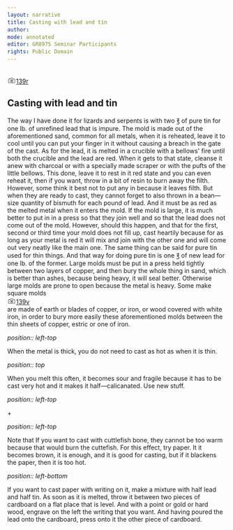 ```yaml
---
layout: narrative
title: Casting with lead and tin
author:
mode: annotated
editor: GR8975 Seminar Participants
rights: Public Domain
---
```


 <br/><a href="http://gallica.bnf.fr/ark:/12148/btv1b10500001g/f283.image"><img src="../assets/photo-icon.png" alt="folio images" style="display:inline-block; margin-bottom:-3px;">139r</a><br/> 
## Casting with lead and tin

  
  The way I have done it  for lizards and serpents is with two ℥ of pure tin for one lb. of unrefined lead that is impure. The mold is made out of the aforementioned sand, common for all metals, when it is reheated, leave it to cool until you can put your finger in it without causing a breach in the gate of the cast. As for the lead, it is melted in a crucible with a bellows' fire until both the crucible and the lead are red. When it gets to that state, cleanse it anew with charcoal or with a specially made scraper or with the pufts of the little bellows. This done, leave it to rest in it red state and you can even reheat it, then if you want, throw in a bit of resin to burn away the filth. However, some think it best not to put any in because it leaves filth. But when they are ready to cast, they cannot forget to also thrown in a bean—size quantity of bismuth for each pound of lead. And it must be as red as the melted metal when it enters the mold. If the mold is large, it is much better to put in in a press so that they join well and so that the lead does not come out of the mold. However, should this happen, and that for the first, second or third time your mold does not fill up, cast heartily because for as long as your metal is red it will mix and join with the other one and will come out very neatly like the main one. The same thing can be said for pure tin used for thin things. And that way for doing pure tin is one ℥ of new lead for one lb. of the former. Large molds must be put in a press held tightly between two layers of copper, and then bury the whole thing in sand, which is better than ashes, because being heavy, it will seal better. Otherwise large molds are prone to open because the metal is heavy. Some make square molds 
  <br/><a href="http://gallica.bnf.fr/ark:/12148/btv1b10500001g/f284.image"><img src="../assets/photo-icon.png" alt="folio images" style="display:inline-block; margin-bottom:-3px;">139v</a><br/> 
are made of earth or blades of copper, or iron, or wood covered with white iron, in order to bury more easily these aforementioned molds between the thin sheets of copper, estric or one of iron. 
   
*position:: left-top*

 When the metal is thick, you do not need to cast as hot as when it is thin. 
  
*position:: top*

 When you melt this often, it becomes sour and fragile because it has to be cast very hot and it makes it half—calicanated. Use new stuff. 
   
*position:: left-top*

\+ 
 
*position:: left-top*

 Note that If you want to cast with cuttlefish bone, they cannot be too warm because that would burn the cuttefish. For this effect, try paper. It it becomes brown, it is enough, and it is good for casting, but if it blackens the paper, then it is too hot. 
 
*position:: left-bottom*

 If you want to cast paper with writing on it, make a mixture with half lead and half tin. As soon as it is melted, throw it between two pieces of cardboard on a flat place that is level. And with a point or gold or hard wood, engrave on the left the writing that you want. And having poured the lead onto the cardboard, press onto it the other piece of cardboard. 
  